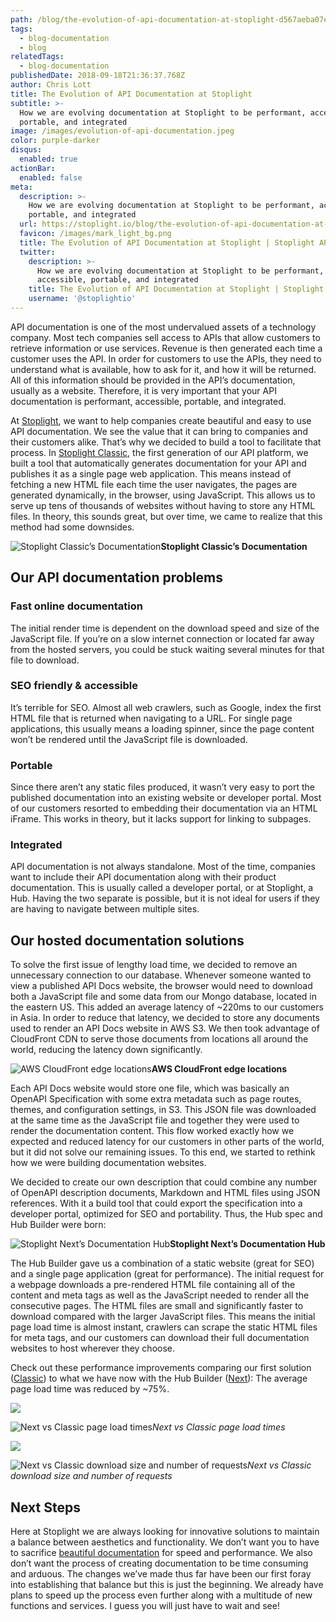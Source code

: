 ```yaml
---
path: /blog/the-evolution-of-api-documentation-at-stoplight-d567aeba07e
tags:
  - blog-documentation
  - blog
relatedTags:
  - blog-documentation
publishedDate: 2018-09-18T21:36:37.768Z
author: Chris Lott
title: The Evolution of API Documentation at Stoplight
subtitle: >-
  How we are evolving documentation at Stoplight to be performant, accessible,
  portable, and integrated
image: /images/evolution-of-api-documentation.jpeg
color: purple-darker
disqus:
  enabled: true
actionBar:
  enabled: false
meta:
  description: >-
    How we are evolving documentation at Stoplight to be performant, accessible,
    portable, and integrated
  url: https://stoplight.io/blog/the-evolution-of-api-documentation-at-stoplight-d567aeba07e/
  favicon: /images/mark_light_bg.png
  title: The Evolution of API Documentation at Stoplight | Stoplight API Corner
  twitter:
    description: >-
      How we are evolving documentation at Stoplight to be performant,
      accessible, portable, and integrated
    title: The Evolution of API Documentation at Stoplight | Stoplight API Corner
    username: '@stoplightio'
---
```


API documentation is one of the most undervalued assets of a technology company. Most tech companies sell access to APIs that allow customers to retrieve information or use services. Revenue is then generated each time a customer uses the API. In order for customers to use the APIs, they need to understand what is available, how to ask for it, and how it will be returned. All of this information should be provided in the API’s documentation, usually as a website. Therefore, it is very important that your API documentation is performant, accessible, portable, and integrated.

At [Stoplight](https://stoplight.io), we want to help companies create beautiful and easy to use API documentation. We see the value that it can bring to companies and their customers alike. That’s why we decided to build a tool to facilitate that process. In [Stoplight Classic](http://app.stoplight.io), the first generation of our API platform, we built a tool that automatically generates documentation for your API and publishes it as a single page web application. This means instead of fetching a new HTML file each time the user navigates, the pages are generated dynamically, in the browser, using JavaScript. This allows us to serve up tens of thousands of websites without having to store any HTML files. In theory, this sounds great, but over time, we came to realize that this method had some downsides.

![*Stoplight Classic’s Documentation*](https://cdn-images-1.medium.com/max/800/0*B_TVXiFzfKrfGG9R)**Stoplight Classic’s Documentation**

## Our API documentation problems

### Fast online documentation

The initial render time is dependent on the download speed and size of the JavaScript file. If you’re on a slow internet connection or located far away from the hosted servers, you could be stuck waiting several minutes for that file to download.

### SEO friendly & accessible

It’s terrible for SEO. Almost all web crawlers, such as Google, index the first HTML file that is returned when navigating to a URL. For single page applications, this usually means a loading spinner, since the page content won’t be rendered until the JavaScript file is downloaded.

### Portable

Since there aren’t any static files produced, it wasn’t very easy to port the published documentation into an existing website or developer portal. Most of our customers resorted to embedding their documentation via an HTML iFrame. This works in theory, but it lacks support for linking to subpages.

### Integrated

API documentation is not always standalone. Most of the time, companies want to include their API documentation along with their product documentation. This is usually called a developer portal, or at Stoplight, a Hub. Having the two separate is possible, but it is not ideal for users if they are having to navigate between multiple sites.

## Our hosted documentation solutions

To solve the first issue of lengthy load time, we decided to remove an unnecessary connection to our database. Whenever someone wanted to view a published API Docs website, the browser would need to download both a JavaScript file and some data from our Mongo database, located in the eastern US. This added an average latency of ~220ms to our customers in Asia. In order to reduce that latency, we decided to store any documents used to render an API Docs website in AWS S3. We then took advantage of CloudFront CDN to serve those documents from locations all around the world, reducing the latency down significantly.

![*AWS CloudFront edge locations*](https://cdn-images-1.medium.com/max/800/0*8offufIHUOIUOiXr)**AWS CloudFront edge locations**

Each API Docs website would store one file, which was basically an OpenAPI Specification with some extra metadata such as page routes, themes, and configuration settings, in S3. This JSON file was downloaded at the same time as the JavaScript file and together they were used to render the documentation content. This flow worked exactly how we expected and reduced latency for our customers in other parts of the world, but it did not solve our remaining issues. To this end, we started to rethink how we were building documentation websites.

We decided to create our own description that could combine any number of OpenAPI description documents, Markdown and HTML files using JSON references. With it a build tool that could export the specification into a developer portal, optimized for SEO and portability. Thus, the Hub spec and Hub Builder were born:

![*Stoplight Next’s Documentation Hub*](https://cdn-images-1.medium.com/max/800/0*3HQEAjJlzRVgk0iX)**Stoplight Next’s Documentation Hub**

The Hub Builder gave us a combination of a static website (great for SEO) and a single page application (great for performance). The initial request for a webpage downloads a pre-rendered HTML file containing all of the content and meta tags as well as the JavaScript needed to render all the consecutive pages. The HTML files are small and significantly faster to download compared with the larger JavaScript files. This means the initial page load time is almost instant, crawlers can scrape the static HTML files for meta tags, and our customers can download their full documentation websites to host wherever they choose.

Check out these performance improvements comparing our first solution ([Classic](http://app.stoplight.io)) to what we have now with the Hub Builder ([Next](https://next.stoplight.io)): The average page load time was reduced by ~75%.

![](https://cdn-images-1.medium.com/max/800/1*yJKKLyZsXMN5dMq1M5NkOw.png)

![Next vs Classic page load times](https://cdn-images-1.medium.com/max/800/1*9b4mFAk0Ue8JHt9aMlIe8w.png)_Next vs Classic page load times_

![](https://cdn-images-1.medium.com/max/800/1*Duskr9qnM6tZVB3KqCGc8A.png)

![Next vs Classic download size and number of requests](https://cdn-images-1.medium.com/max/800/1*9ztHseR_6PfY391myQratw.png)_Next vs Classic download size and number of requests_

## Next Steps

Here at Stoplight we are always looking for innovative solutions to maintain a balance between aesthetics and functionality. We don’t want you to have to sacrifice [beautiful documentation](/platform/docs/) for speed and performance. We also don’t want the process of creating documentation to be time consuming and arduous. The changes we’ve made thus far have been our first foray into establishing that balance but this is just the beginning. We already have plans to speed up the process even further along with a multitude of new functions and services. I guess you will just have to wait and see!
